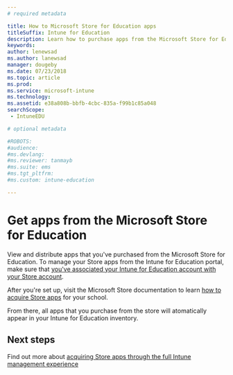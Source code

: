 ```yaml
---
# required metadata

title: How to Microsoft Store for Education apps
titleSuffix: Intune for Education
description: Learn how to purchase apps from the Microsoft Store for Education.
keywords:
author: lenewsad
ms.author: lanewsad
manager: dougeby
ms.date: 07/23/2018
ms.topic: article
ms.prod:
ms.service: microsoft-intune
ms.technology:
ms.assetid: e38a808b-bbfb-4cbc-835a-f99b1c85a048
searchScope:
 - IntuneEDU

# optional metadata

#ROBOTS:
#audience:
#ms.devlang:
#ms.reviewer: tanmayb
#ms.suite: ems
#ms.tgt_pltfrm:
#ms.custom: intune-education

---
```


# Get apps from the Microsoft Store for Education

View and distribute apps that you've purchased from the Microsoft Store for Education. 
To manage your Store apps from the Intune for Education portal, make sure that [you've associated your Intune for Education account with your Store account](https://docs.microsoft.com/en-us/education/get-started/configure-microsoft-store-for-education).  

After you're set up, visit the Microsoft Store documentation to learn [how to acquire Store apps](https://docs.microsoft.com/en-us/microsoft-store/find-and-acquire-apps-overview) for your school.

From there, all apps that you purchase from the store will atomatically appear in your Intune for Education inventory.  

## Next steps
Find out more about [acquiring Store apps through the full Intune management experience](https://docs.microsoft.com/intune/deploy-use/manage-apps-you-purchased-from-the-windows-store-for-business-with-microsoft-intune)
